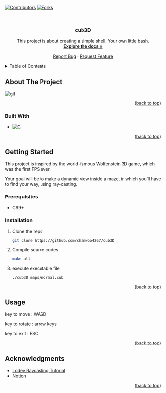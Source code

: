 <a name="readme-top"></a>

[![Contributors][contributors-shield]][contributors-url]
[![Forks][forks-shield]][forks-url]

<br />
<div align="center">

<h3 align="center">cub3D</h3>

  <p align="center">
    This project is about creating a simple shell. Your own little bash.
    <br />
    <a href="https://cdn.intra.42.fr/pdf/pdf/102840/en.subject.pdf"><strong>Explore the docs »</strong></a>
    <br />
    <br />
    <a href="https://github.com/chanwoo4267/cub3D/issues">Report Bug</a>
    ·
    <a href="https://github.com/chanwoo4267/cub3D/issues">Request Feature</a>
  </p>
</div>

<details>
  <summary>Table of Contents</summary>
  <ol>
    <li>
      <a href="#about-the-project">About The Project</a>
      <ul>
        <li><a href="#built-with">Built With</a></li>
      </ul>
    </li>
    <li>
      <a href="#getting-started">Getting Started</a>
      <ul>
        <li><a href="#prerequisites">Prerequisites</a></li>
        <li><a href="#installation">Installation</a></li>
      </ul>
    </li>
    <li><a href="#usage">Usage</a></li>
    <li><a href="#acknowledgments">Acknowledgments</a></li>
  </ol>
</details>



<!-- ABOUT THE PROJECT -->
## About The Project

![gif](https://imgur.com/a/qC3SPp4.gif)


<p align="right">(<a href="#readme-top">back to top</a>)</p>



### Built With

* [![C][C-shield]][C-url]

<p align="right">(<a href="#readme-top">back to top</a>)</p>



<!-- GETTING STARTED -->
## Getting Started

This project is inspired by the world-famous Wolfenstein 3D game, which was the first FPS ever. 

Your goal will be to make a dynamic view inside a maze, in which you’ll have to find your way, using ray-casting.

### Prerequisites

* C99+

### Installation

1. Clone the repo
   ```sh
   git clone https://github.com/chanwoo4267/cub3D
   ```
3. Compile source codes
   ```sh
   make all
   ```
4. execute executable file
   ```sh
   ./cub3D maps/normal.cub
   ```

<p align="right">(<a href="#readme-top">back to top</a>)</p>



<!-- USAGE EXAMPLES -->
## Usage

key to move : WASD

key to rotate : arrow keys

key to exit : ESC

<p align="right">(<a href="#readme-top">back to top</a>)</p>


<!-- ACKNOWLEDGMENTS -->
## Acknowledgments

* [Lodev Raycasting Tutorial](https://lodev.org/cgtutor/raycasting.html)
* [Notion](https://obtainable-poison-b83.notion.site/cub3d-a48bb9fe76f64a6fb6ed10cf2d5573f2?pvs=4)

<p align="right">(<a href="#readme-top">back to top</a>)</p>

<!-- MARKDOWN LINKS & IMAGES -->
<!-- https://www.markdownguide.org/basic-syntax/#reference-style-links -->
[contributors-shield]: https://img.shields.io/github/contributors/chanwoo4267/cub3D.svg?style=for-the-badge
[contributors-url]: https://github.com/chanwoo4267/cub3D/graphs/contributors
[forks-shield]: https://img.shields.io/github/forks/chanwoo4267/cub3D.svg?style=for-the-badge
[forks-url]: https://github.com/chanwoo4267/cub3D/network/members

[C-shield]: https://img.shields.io/badge/C-35495E?style=for-the-badge&logo=c&logoColor=White
[C-url]: https://www.open-std.org/jtc1/sc22/wg14/www/docs/n2731.pdf

[product-screenshot]: image/cub3D.png